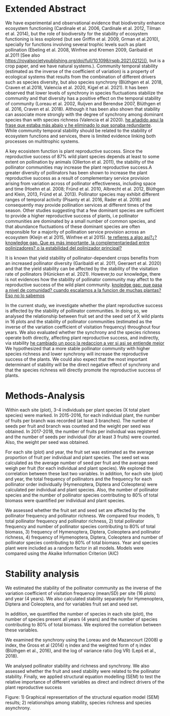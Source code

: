 # Extended Abstract

We have experimental and observational evidence that biodiversity enhance ecosystem functioning (Cardinale et al. 2006, Cardinale et al. 2012, Tilman et al. 2014), but the role of biodiversity for the stability of ecosystem functioning is less explored (but see Griffin et al. 2009, Grman et al.2010), specially for functions involving several trophic levels such as plant pollination (Ebeling et al. 2008, Winfree and Kremen 2009, Garibaldi et al.2011 [See also https://royalsocietypublishing.org/doi/full/10.1098/rspb.2021.0212](), but is a crop paper, and we have natural systems.). Community temporal stability (estimated as the inverse of the coefficient of variation) is a property of ecological systems that results from the combination of different drivers such as species diversity, but also species synchrony (Blüthgen et al. 2018, Craven et al.2018, Valencia et al. 2020, Kigel et al. 2021). It has been observed that lower levels of synchrony in species fluctuations stabilize the community and that diversity has a positive effect on the temporal stability of community (Loreau et al. 2002, Ruijven and Berendse 2007, Blüthgen et al. 2016, Craven et al. 2018). Although it has been also shown that stability can associate more strongly with the degree of synchrony among dominant species than with species richness (Valencia et al 2020). [he añadido aqui la frase que estaba más abajo y he eliminado lo que sonaba redundante](). While community temporal stability should be related to the stability of ecosystem functions and services, there is limited evidence linking both processes on multitrophic systems. 

A key ecosistem function is plant reproductive success. Since the reproductive success of 87% wild plant species depends at least to some extent on pollination by animals (Ollerton et al. 2011), the stability of the pollinator communities may increase the plant reproductive success.A greater diversity of pollinators has been shown to increase the plant reproductive success as a result of complementary service provision arising from variation across of pollinator effectiveness, including space and time (Hoehn et al. 2008; Fründ et al. 2010, Albrecht et al. 2012, Blüthgen and Klein, 2013, Fründ et al. 2013). Pollinator species may exhibit different ranges of temporal activity (Pisanty et al. 2016, Rader et al. 2016) and consequently may provide pollination services at different times of the season. Other studies suggesting that a few dominant species are sufficient to provide a higher reproductive success of plants, i.e pollinator communities are dominated by a small number of common species, and that abundance fluctuations of these dominant species are often responsible for a majority of pollination service provision across an ecosystem (Kleijn et al 2015, Winfree et al 2015). [te refieres a algo asi?¿?]() [knowledge gap. Que es más importante, la complementariedad entre polinizadores? o la estabilidad del polinizador principal?]() 

It is known that yield stability of pollinator-dependent crops benefits from an increased pollinator diversity (Garibaldi et al. 2011, Geeraert et al. 2020) and that the yield stability can be affected by the stability of the visitation rate of pollinators (Hünicken et al. 2021). However,to our knowledge, there is not evidences how the stability of pollinator community may affect to the reproductive success of the wild plant community. [knoledge gap: que pasa a nivel de comunidad? cuando escalamos a la funcion de muchas plantas? Eso no lo sabemos]() 

In the current study, we investigate whether the plant reproductive success is affected by the stability of pollinator communities. In doing so, we analysed the relationship between fruit set and the seed set of X wild plants in 16 plots and the stability of pollinator communities (estimated as the inverse of the variation coefficient of visitation frequency) throughout four years. We also evaluated whether the synchrony and the species richness operate both directly, affecting plant reproductive success, and indirectly, via stability [he cambiado un poco la redaccion a ver si asi se entiende mejor]() 
We hypothesized that a more stable pollinator community with higher species richness and lower synchrony will increase the reproductive success of the plants. We could also expect that the most important determinant of stability will be the direct negative effect of synchrony and that the species richness will directly promote the reproductive success of plants.

# Methods-Analysis

Within each site (plot), 3-4 individuals per plant species (X total plant species) were marked. In 2015-2016, for each individual plant, the number of fruits per branch was recorded (at least 3 branches). The number of seeds per fruit and branch was counted and the weight per seed was obtained. In 2017-2018, the number of fruits per individual was registered and the number of seeds per individual (for at least 3 fruits) were counted. Also, the weight per seed was obtained.

For each site (plot) and year, the fruit set was estimated as the average proportion of fruit per individual and plant species. The seed set was calculated as the average number of seed per fruit and the average seed weigh per fruit (for each individual and plant species). We explored the correlation between these last two variables.
In addition, for each site (plot) and year, the total frequency of pollinators and the frequency for each pollinator order individually (Hymenoptera, Diptera and Coleoptera) were calculated per individual and plant species. Also, the number of pollinator species and the number of pollinator species contributing to 80% of total biomass were quantified per individual and plant species.

We assessed whether the fruit set and seed set are affected by the pollinator frequency and pollinator richness. We compared four models, 1) total pollinator frequency and pollinator richness, 2) total pollinator frequency and number of pollinator species contributing to 80% of total biomass, 3) frequency of Hymenoptera, Diptera, Coleoptera and pollinator richness, 4) frequency of Hymenoptera, Diptera, Coleoptera and number of pollinator species contributing to 80% of total biomass. Year and species plant were included as a random factor in all models. Models were compared using the Akaike Information Criterion (AIC)

# Stability analysis

We estimated the stability of the pollinator community as the inverse of the variation coefficient of visitation frequency (mean/SD) per site (16 plots) and year (4 years). We also calculated stability separately for Hymenoptera, Diptera and Coleoptera, and for variables fruit set and seed set.

In addition, we quantified the number of species in each site (plot), the number of species present all years (4 years) and the number of species contributing to 80% of total biomass. We explored the correlation between these variables.

We examined the synchrony using the Loreau and de Mazancourt (2008) φ index, the Gross et al (2014) η index and the weighted form of  η  index (Blüthgen et al., 2016), and the log of variance ratio (log VR) (Lepš et al., 2018).

We analysed pollinator stability and richness and synchrony. We also assessed whether the fruit and seed stability were related to the pollinator stability. Finally, we applied structural equation modelling (SEM) to test the relative importance of different variables as direct and indirect drivers of the plant reproductive success



Figure: 1) Graphical representation of the structural equation model (SEM) results; 2) relationships among stability, species richness and species asynchrony.


